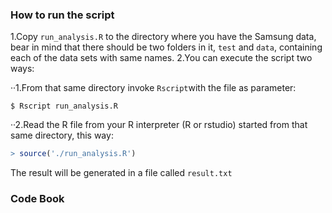 ### How to run the script

1.Copy `run_analysis.R` to the directory where you have the Samsung data, bear in
mind that there should be two folders in it, `test` and `data`, containing each
of the data sets with same names.
2.You can execute the script two ways:

··1.From that same directory invoke `Rscript`with the file as parameter:

  ```shell
  $ Rscript run_analysis.R
  ```

··2.Read the R file from your R interpreter (R or rstudio) started from that 
same directory, this way:

  ```R
  > source('./run_analysis.R')
  ```
The result will be generated in a file called `result.txt`

### Code Book
